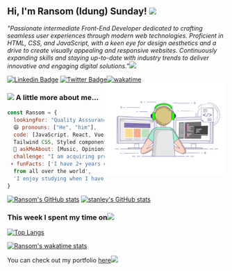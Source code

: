 

<!--
**dev-ransom/dev-ransom** is a ✨ _special_ ✨ repository because its `README.md` (this file) appears on your GitHub profile.
-->
<h2> Hi, I'm Ransom (Idung) Sunday! <img src="https://media.giphy.com/media/26Fxy3Iz1ari8oytO/giphy.gif" width="70"></h2>
<p><em>"Passionate intermediate Front-End Developer dedicated to crafting seamless user experiences through modern web technologies. Proficient in HTML, CSS, and JavaScript, with a keen eye for design aesthetics and a drive to create visually appealing and responsive websites. Continuously expanding skills and staying up-to-date with industry trends to deliver innovative and engaging digital solutions."</em><img src="https://media.giphy.com/media/XGma2iRIHTKkwqRkFl/giphy.gif" width="50"></p>

[![Linkedin Badge](https://img.shields.io/badge/-ransom%20Sunday-blue?style=flat-square&logo=Linkedin&logoColor=white&link=https://www.linkedin.com/in/ransom-sunday/)](https://www.linkedin.com./in/ransom-sunday/)
[![Twitter Badge](https://img.shields.io/badge/-@ransom-sunday_-1ca0f1?style=flat-square&labelColor=1ca0f1&logo=twitter&logoColor=white&link=https://twitter.com/IdungStanley)](https://twitter.com/youngsunday)[![wakatime](https://wakatime.com/badge/user/909dbd3a-7288-43ba-a40a-85182df68521.svg)](https://wakatime.com/@909dbd3a-7288-43ba-a40a-85182df68521)
<img align="right" alt="GIF" src="https://raw.githubusercontent.com/devSouvik/devSouvik/master/gif3.gif" width="280"/>

### <img src="https://media.giphy.com/media/kbVuid1Ak3uEHJUMVO/giphy.gif" width="50"> A little more about me...  

```javascript
const Ransom = {
  lookingFor: "Quality Asssurance Engineer" || "Full-stack web developer",
  😄 pronouns: ["He", "him"],
  code: [JavaScript, React, Vue, Redux, 'React-query', Typescript, HTML & CSS, Semantic UI, Bootstrap, 
  Tailwind CSS, Styled component, Material UI],
  💬 askMeAbout: [Music, Opinions, Science, Revival],
  challenge: "I am acquiring proficiency in React.",
 ⚡ funFacts: ['I have 2+ years of remote work experience with devs 
  from all over the world', 
  'I enjoy studying when I have some leisure time.']
}
```
[![Ransom's GitHub stats](https://github-readme-stats.vercel.app/api?username=dev-ransom)](https://github.com/dev-ransom/github-readme-stats)
[![stanley's GitHub stats](https://github-readme-stats.vercel.app/api?username=idungstanley)](https://github.com/idungstanley/github-readme-stats)

### This week I spent my time on<img src="https://media.giphy.com/media/SvQzkTQb3ZwKcj1QTO/giphy.gif" width="40">

<!--START_SECTION:waka-->
[![Top Langs](https://github-readme-stats.vercel.app/api/top-langs/?username=dev-ransom)](https://github.com/dev-ransom/github-readme-stats)

[![Ransom's wakatime stats](https://github-readme-stats.vercel.app/api/wakatime?username=Ransom12)](https://github.com/dev-ransom/github-readme-stats)

<!--END_SECTION:waka-->



<p>You can check out my portfolio <a href="https://dev.github.io/responsive-portfolio/">here</a><img src="https://media.giphy.com/media/cKPse5DZaptID3YAMK/giphy.gif" width="60"></p>
